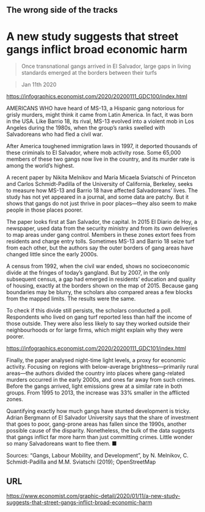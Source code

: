 ## The wrong side of the tracks

# A new study suggests that street gangs inflict broad economic harm

> Once transnational gangs arrived in El Salvador, large gaps in living standards emerged at the borders between their turfs

> Jan 11th 2020



https://infographics.economist.com/2020/20200111_GDC100/index.html

AMERICANS WHO have heard of MS-13, a Hispanic gang notorious for grisly murders, might think it came from Latin America. In fact, it was born in the USA. Like Barrio 18, its rival, MS-13 evolved into a violent mob in Los Angeles during the 1980s, when the group’s ranks swelled with Salvadoreans who had fled a civil war.

After America toughened immigration laws in 1997, it deported thousands of these criminals to El Salvador, where mob activity rose. Some 65,000 members of these two gangs now live in the country, and its murder rate is among the world’s highest.

A recent paper by Nikita Melnikov and María Micaela Sviatschi of Princeton and Carlos Schmidt-Padilla of the University of California, Berkeley, seeks to measure how MS-13 and Barrio 18 have affected Salvadoreans’ lives. The study has not yet appeared in a journal, and some data are patchy. But it shows that gangs do not just thrive in poor places—they also seem to make people in those places poorer.

The paper looks first at San Salvador, the capital. In 2015 El Diario de Hoy, a newspaper, used data from the security ministry and from its own deliveries to map areas under gang control. Members in these zones extort fees from residents and charge entry tolls. Sometimes MS-13 and Barrio 18 seize turf from each other, but the authors say the outer borders of gang areas have changed little since the early 2000s.

A census from 1992, when the civil war ended, shows no socioeconomic divide at the fringes of today’s gangland. But by 2007, in the only subsequent census, a gap had emerged in residents’ education and quality of housing, exactly at the borders shown on the map of 2015. Because gang boundaries may be blurry, the scholars also compared areas a few blocks from the mapped limits. The results were the same.

To check if this divide still persists, the scholars conducted a poll. Respondents who lived on gang turf reported less than half the income of those outside. They were also less likely to say they worked outside their neighbourhoods or for large firms, which might explain why they were poorer.



https://infographics.economist.com/2020/20200111_GDC101/index.html

Finally, the paper analysed night-time light levels, a proxy for economic activity. Focusing on regions with below-average brightness—primarily rural areas—the authors divided the country into places where gang-related murders occurred in the early 2000s, and ones far away from such crimes. Before the gangs arrived, light emissions grew at a similar rate in both groups. From 1995 to 2013, the increase was 33% smaller in the afflicted zones.

Quantifying exactly how much gangs have stunted development is tricky. Adrian Bergmann of El Salvador University says that the share of investment that goes to poor, gang-prone areas has fallen since the 1990s, another possible cause of the disparity. Nonetheless, the bulk of the data suggests that gangs inflict far more harm than just committing crimes. Little wonder so many Salvadoreans want to flee them. ■

Sources: “Gangs, Labour Mobility, and Development”, by N. Melnikov, C. Schmidt-Padilla and M.M. Sviatschi (2019); OpenStreetMap







## URL

https://www.economist.com/graphic-detail/2020/01/11/a-new-study-suggests-that-street-gangs-inflict-broad-economic-harm
